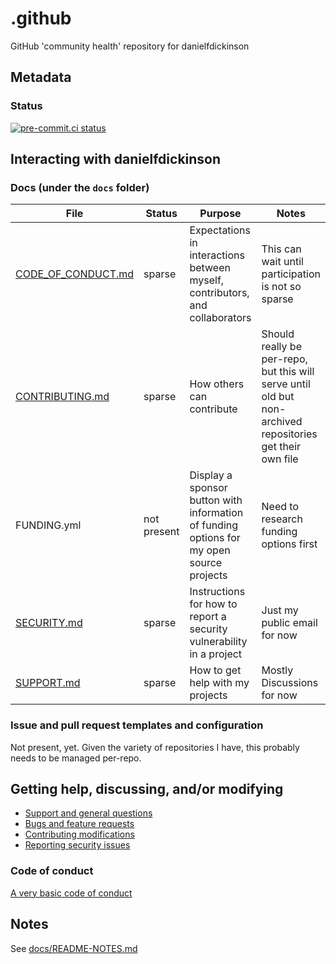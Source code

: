 # .github

GitHub 'community health' repository for danielfdickinson

## Metadata

### Status

[![pre-commit.ci
status](https://results.pre-commit.ci/badge/github/danielfdickinson/.github/main.svg)](https://results.pre-commit.ci/latest/github/danielfdickinson/.github/main)

## Interacting with danielfdickinson

### Docs (under the `docs` folder)

|        File        | Status | Purpose | Notes |
|--------------------|--------|---------|-------|
| [CODE_OF_CONDUCT.md](docs/CODE_OF_CONDUCT.md) | sparse | Expectations in interactions between myself, contributors, and collaborators | This can wait until participation is not so sparse |
| [CONTRIBUTING.md](docs/CONTRIBUTING.md) | sparse | How others can contribute | Should really be per-repo, but this will serve until old but non-archived repositories get their own file |
| FUNDING.yml | not present | Display a sponsor button with information of funding options for my open source projects | Need to research funding options first |
| [SECURITY.md](docs/SECURITY.md) | sparse | Instructions for how to report a security vulnerability in a project | Just my public email for now |
| [SUPPORT.md](docs/SUPPORT.md) | sparse | How to get help with my projects | Mostly Discussions for now |

### Issue and pull request templates and configuration

Not present, yet. Given the variety of repositories I have, this probably needs
to be managed per-repo.

## Getting help, discussing, and/or modifying

* [Support and general questions](docs/SUPPORT.md)
* [Bugs and feature requests](docs/SUPPORT.md)
* [Contributing modifications](docs/CONTRIBUTING.md)
* [Reporting security issues](docs/SECURITY.md)

### Code of conduct

[A very basic code of conduct](docs/CODE_OF_CONDUCT.md)

## Notes

See [docs/README-NOTES.md](docs/README-NOTES.md)
